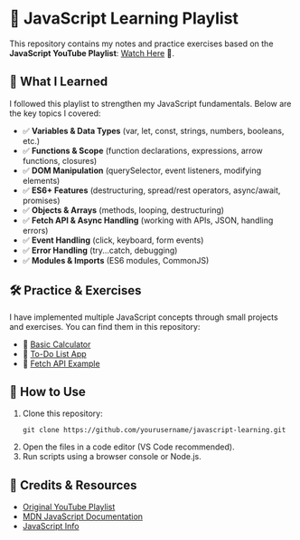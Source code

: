 # 📌 JavaScript Learning Playlist

This repository contains my notes and practice exercises based on the **JavaScript YouTube Playlist**: [Watch Here](https://youtube.com/playlist?list=PLu71SKxNbfoBuX3f4EOACle2y-tRC5Q37&si=JkSgpSo8Tp9qzJBB) 🎥.

## 📖 What I Learned
I followed this playlist to strengthen my JavaScript fundamentals. Below are the key topics I covered:

- ✅ **Variables & Data Types** (var, let, const, strings, numbers, booleans, etc.)
- ✅ **Functions & Scope** (function declarations, expressions, arrow functions, closures)
- ✅ **DOM Manipulation** (querySelector, event listeners, modifying elements)
- ✅ **ES6+ Features** (destructuring, spread/rest operators, async/await, promises)
- ✅ **Objects & Arrays** (methods, looping, destructuring)
- ✅ **Fetch API & Async Handling** (working with APIs, JSON, handling errors)
- ✅ **Event Handling** (click, keyboard, form events)
- ✅ **Error Handling** (try...catch, debugging)
- ✅ **Modules & Imports** (ES6 modules, CommonJS)

## 🛠 Practice & Exercises
I have implemented multiple JavaScript concepts through small projects and exercises. You can find them in this repository:

- 🔹 [Basic Calculator](./calculator.js)
- 🔹 [To-Do List App](./todo.js)
- 🔹 [Fetch API Example](./fetchAPI.js)

## 🚀 How to Use
1. Clone this repository:  
   ```
   git clone https://github.com/yourusername/javascript-learning.git
   ```
2. Open the files in a code editor (VS Code recommended).
3. Run scripts using a browser console or Node.js.

## 📢 Credits & Resources
- [Original YouTube Playlist](https://youtube.com/playlist?list=PLu71SKxNbfoBuX3f4EOACle2y-tRC5Q37&si=JkSgpSo8Tp9qzJBB)
- [MDN JavaScript Documentation](https://developer.mozilla.org/en-US/docs/Web/JavaScript)
- [JavaScript Info](https://javascript.info/)

